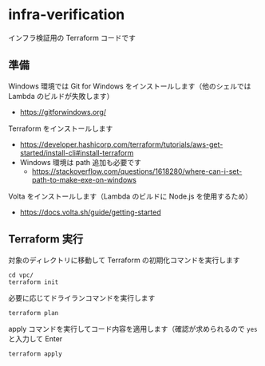 # infra-verification

インフラ検証用の Terraform コードです

## 準備

Windows 環境では Git for Windows をインストールします（他のシェルでは Lambda のビルドが失敗します）

- https://gitforwindows.org/

Terraform をインストールします

- https://developer.hashicorp.com/terraform/tutorials/aws-get-started/install-cli#install-terraform
- Windows 環境は path 追加も必要です
  - https://stackoverflow.com/questions/1618280/where-can-i-set-path-to-make-exe-on-windows

Volta をインストールします（Lambda のビルドに Node.js を使用するため）

- https://docs.volta.sh/guide/getting-started

## Terraform 実行

対象のディレクトリに移動して Terraform の初期化コマンドを実行します

```
cd vpc/
terraform init
```

必要に応じてドライランコマンドを実行します

```
terraform plan
```

apply コマンドを実行してコード内容を適用します（確認が求められるので `yes` と入力して Enter

```
terraform apply
```
